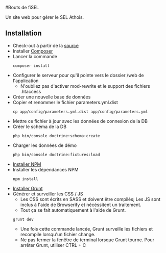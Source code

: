#Bouts de fiSEL

Un site web pour gérer le SEL Athois.

## Installation

- Check-out à partir de la [source](https://github.com/manuszep/SEL-Website.git)
- Installer [Composer](https://getcomposer.org/doc/00-intro.md#installation-linux-unix-osx)
- Lancer la commande
    ```
    composer install
    ```
- Configurer le serveur pour qu'il pointe vers le dossier /web de l'application
    - N'oubliez pas d'activer mod-rewrite et le support des fichiers .htaccess
- Créer une nouvelle base de données
- Copier et renommer le fichier parameters.yml.dist
    ```
    cp app/config/parameters.yml.dist app/config/parameters.yml
    ```
- Mettre ce fichier à jour avec les données de connexion de la DB
- Créer le schéma de la DB
    ```
    php bin/console doctrine:schema:create
    ```
- Charger les données de démo
    ```
    php bin/console doctrine:fixtures:load
    ```
- [Installer NPM](https://docs.npmjs.com/cli/install)
- Installer les dépendances NPM
    ```
    npm install
    ```
- [Installer Grunt](http://gruntjs.com/installing-grunt)
- Générer et surveiller les CSS / JS
    - Les CSS sont écrits en SASS et doivent être compilés; Les JS sont inclus à l'aide de Browserify et nécéssitent un traitement.
    - Tout ça se fait automatiquement à l'aide de Grunt.
    ```
    grunt dev
    ```
    - Une fois cette commande lancée, Grunt surveille les fichiers et recompile lorsqu'un fichier change.
    - Ne pas fermer la fenêtre de terminal lorsque Grunt tourne. Pour arrêter Grunt, utiliser CTRL + C

